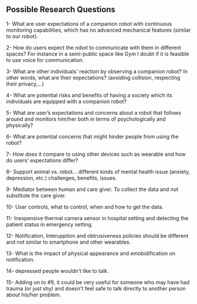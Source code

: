 ## Possible Research Questions

1- What are user expectations of a companion robot with continuous monitoring capabilities, which has no advanced mechanical features (similar to our robot).  

2- How do users expect the robot to communicate with them in different spaces? For instance in a semi-public space like Gym I doubt if it is feasible to use voice for communication.  

3- What are other individuals' reaction by observing a companion robot? In other words, what are their expectations? (avoiding collision, respecting their privacy,…)  

4- What are potential risks and benefits of having a society which its individuals are equipped with a companion robot?

5- What are user’s expectations and concerns about a robot that follows around and monitors him/her both in terms of psychologically and physically?

6- What are potential concerns that might hinder people from using the robot?

7- How does it compare to using other devices such as wearable and how do users' expectations differ? 

8- Support animal vs. robot... different kinds of mental health issue (anxiety, depression, etc.)
   challenges, benefits, issues.

9- Mediator between human and care giver. To collect the data and not substitute the care giver.

10- User controls, what to control, when and how to get the data.

11- Inexpensive thermal camera sensor in hospital setting and detecting the patient status in emergency setting.

12- Notification, Interupption and obtrusiveness policies should be different and not similar to smartphone and other wearables.

13- What is the impact of physical appearance and emobidification on notification.

14- depressed people wouldn't like to talk.

15- Adding on to #9, it could be very useful for someone who may have had trauma (or just shy) and doesn't feel safe to talk directly to another person about his/her problem.
